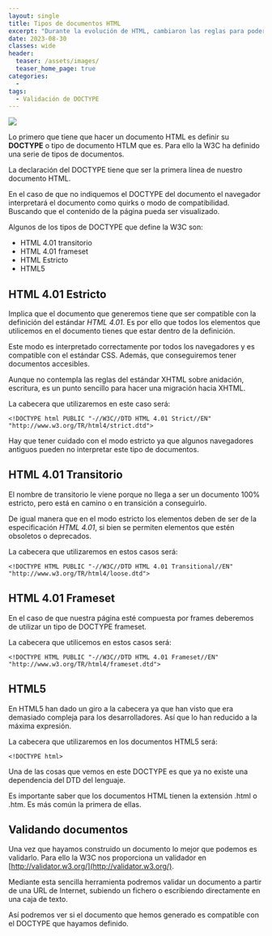 ```yaml
---
layout: single
title: Tipos de documentos HTML
excerpt: "Durante la evolución de HTML, cambiaron las reglas para poder estructurar los diferentes archivos .html, desde los elementos, la estructura del DOCTYPE en sí mismo, además de esto, hay una herramienta para saber que versión de HTML está estructurada un sitio web."
date: 2023-08-30
classes: wide
header:
  teaser: /assets/images/
  teaser_home_page: true
categories:
  - 
tags:
  - Validación de DOCTYPE
---
```


![](/assets/images/)

Lo primero que tiene que hacer un documento HTML es definir su **DOCTYPE** o tipo de documento HTLM que es. Para ello la W3C ha definido una serie de tipos de documentos.

La declaración del DOCTYPE tiene que ser la primera línea de nuestro documento HTML.

En el caso de que no indiquemos el DOCTYPE del documento el navegador interpretará el documento como quirks o modo de compatibilidad. Buscando que el contenido de la página pueda ser visualizado.

Algunos de los tipos de DOCTYPE que define la W3C son:

* HTML 4.01 transitorio
* HTML 4.01 frameset
* HTML Estricto
* HTML5

## HTML 4.01 Estricto

Implica que el documento que generemos tiene que ser compatible con la definición del estándar *HTML 4.01*. Es por ello que todos los elementos que utilicemos en el documento tienes que estar dentro de la definición.

Este modo es interpretado correctamente por todos los navegadores y es compatible con el estándar CSS. Además, que conseguiremos tener documentos accesibles.

Aunque no contempla las reglas del estándar XHTML sobre anidación, escritura, es un punto sencillo para hacer una migración hacia XHTML.

La cabecera que utilizaremos en este caso será:

~~~
<!DOCTYPE html PUBLIC "-//W3C//DTD HTML 4.01 Strict//EN" "http://www.w3.org/TR/html4/strict.dtd">
~~~

Hay que tener cuidado con el modo estricto ya que algunos navegadores antiguos pueden no interpretar este tipo de documentos.

## HTML 4.01 Transitorio

El nombre de transitorio le viene porque no llega a ser un documento 100% estricto, pero está en camino o en transición a conseguirlo.

De igual manera que en el modo estricto los elementos deben de ser de la especificación *HTML 4.01*, si bien se permiten elementos que estén obsoletos o deprecados.

La cabecera que utilizaremos en estos casos será:

~~~
<!DOCTYPE HTML PUBLIC "-//W3C//DTD HTML 4.01 Transitional//EN" "http://www.w3.org/TR/html4/loose.dtd">
~~~

## HTML 4.01 Frameset

En el caso de que nuestra página esté compuesta por frames deberemos de utilizar un tipo de DOCTYPE frameset.

La cabecera que utilicemos en estos casos será:

~~~
<!DOCTYPE HTML PUBLIC "-//W3C//DTD HTML 4.01 Frameset//EN"
"http://www.w3.org/TR/html4/frameset.dtd">
~~~

## HTML5

En HTML5 han dado un giro a la cabecera ya que han visto que era demasiado compleja para los desarrolladores. Así que lo han reducido a la máxima expresión.

La cabecera que utilizaremos en los documentos HTML5 será:

~~~
<!DOCTYPE html>
~~~

Una de las cosas que vemos en este DOCTYPE es que ya no existe una dependencia del DTD del lenguaje.

Es importante saber que los documentos HTML tienen la extensión .html o .htm. Es más común la primera de ellas.

## Validando documentos

Una vez que hayamos construido un documento lo mejor que podemos es validarlo. Para ello la W3C nos proporciona un validador en [http://validator.w3.org/](http://validator.w3.org/).

Mediante esta sencilla herramienta podremos validar un documento a partir de una URL de Internet, subiendo un fichero o escribiendo directamente en una caja de texto.

Así podremos ver si el documento que hemos generado es compatible con el DOCTYPE que hayamos definido.